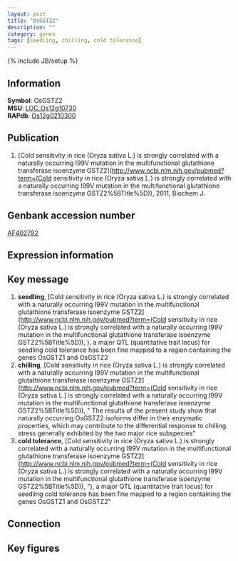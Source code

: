 ```yaml
---
layout: post
title: "OsGSTZ2"
description: ""
category: genes
tags: [seedling, chilling, cold tolerance]
---
```

{% include JB/setup %}

## Information
__Symbol__: OsGSTZ2  
__MSU__: [LOC_Os12g10730](http://rice.plantbiology.msu.edu/cgi-bin/ORF_infopage.cgi?orf=LOC_Os12g10730)  
__RAPdb__: [Os12g0210300](http://rapdb.dna.affrc.go.jp/viewer/gbrowse_details/irgsp1?name=Os12g0210300)  

## Publication
1. [Cold sensitivity in rice (Oryza sativa L.) is strongly correlated with a naturally occurring I99V mutation in the multifunctional glutathione transferase isoenzyme GSTZ2](http://www.ncbi.nlm.nih.gov/pubmed?term=(Cold sensitivity in rice (Oryza sativa L.) is strongly correlated with a naturally occurring I99V mutation in the multifunctional glutathione transferase isoenzyme GSTZ2%5BTitle%5D)), 2011, Biochem J.

## Genbank accession number
[AF402792](http://www.ncbi.nlm.nih.gov/nuccore/AF402792)

## Expression information

## Key message
1. __seedling__, [Cold sensitivity in rice (Oryza sativa L.) is strongly correlated with a naturally occurring I99V mutation in the multifunctional glutathione transferase isoenzyme GSTZ2](http://www.ncbi.nlm.nih.gov/pubmed?term=(Cold sensitivity in rice (Oryza sativa L.) is strongly correlated with a naturally occurring I99V mutation in the multifunctional glutathione transferase isoenzyme GSTZ2%5BTitle%5D)), ), a major QTL (quantitative trait locus) for seedling cold tolerance has been fine mapped to a region containing the genes OsGSTZ1 and OsGSTZ2
2. __chilling__, [Cold sensitivity in rice (Oryza sativa L.) is strongly correlated with a naturally occurring I99V mutation in the multifunctional glutathione transferase isoenzyme GSTZ2](http://www.ncbi.nlm.nih.gov/pubmed?term=(Cold sensitivity in rice (Oryza sativa L.) is strongly correlated with a naturally occurring I99V mutation in the multifunctional glutathione transferase isoenzyme GSTZ2%5BTitle%5D)), " The results of the present study show that naturally occurring OsGSTZ2 isoforms differ in their enzymatic properties, which may contribute to the differential response to chilling stress generally exhibited by the two major rice subspecies"
3. __cold tolerance__, [Cold sensitivity in rice (Oryza sativa L.) is strongly correlated with a naturally occurring I99V mutation in the multifunctional glutathione transferase isoenzyme GSTZ2](http://www.ncbi.nlm.nih.gov/pubmed?term=(Cold sensitivity in rice (Oryza sativa L.) is strongly correlated with a naturally occurring I99V mutation in the multifunctional glutathione transferase isoenzyme GSTZ2%5BTitle%5D)), "), a major QTL (quantitative trait locus) for seedling cold tolerance has been fine mapped to a region containing the genes OsGSTZ1 and OsGSTZ2"

## Connection

## Key figures


